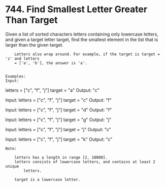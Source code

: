 # 744. Find Smallest Letter Greater Than Target

Given a list of sorted characters letters containing only lowercase letters,
        and given a target letter target, find the smallest element in the list that is
        larger than the given target.
    
    
        Letters also wrap around. For example, if the target is target = 'z' and letters
        = ['a', 'b'], the answer is 'a'.
    

    Examples:
    Input:
letters = ["c", "f", "j"]
target = "a"
Output: "c"

Input:
letters = ["c", "f", "j"]
target = "c"
Output: "f"

Input:
letters = ["c", "f", "j"]
target = "d"
Output: "f"

Input:
letters = ["c", "f", "j"]
target = "g"
Output: "j"

Input:
letters = ["c", "f", "j"]
target = "j"
Output: "c"

Input:
letters = ["c", "f", "j"]
target = "k"
Output: "c"

    

    Note:
    
        letters has a length in range [2, 10000].
        letters consists of lowercase letters, and contains at least 2 unique
            letters.
        
        target is a lowercase letter.